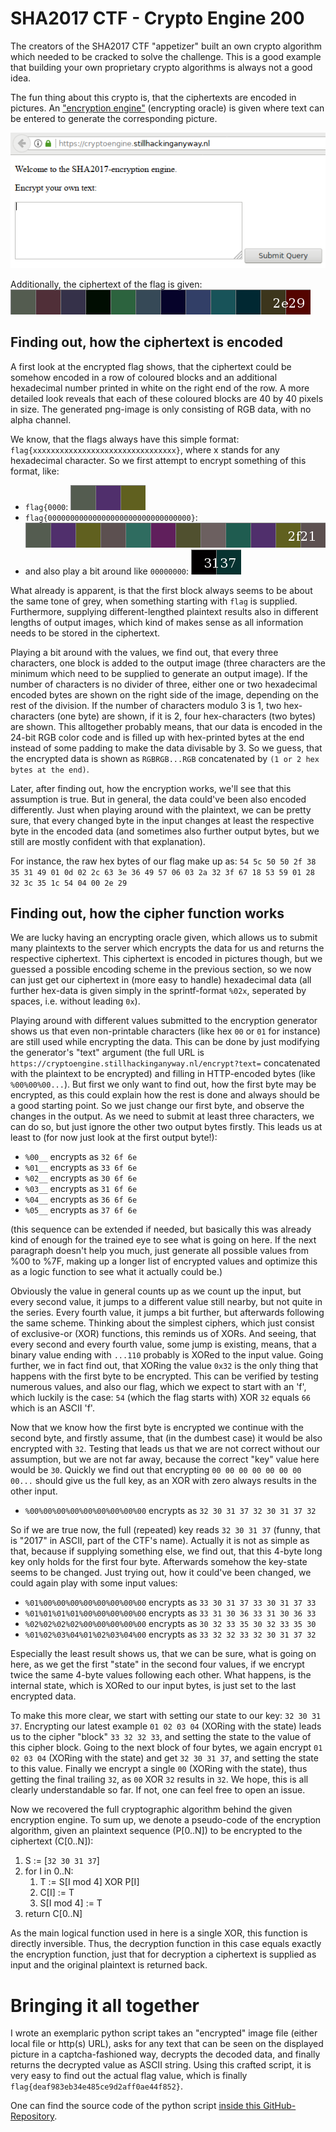 # SHA2017 CTF - Crypto Engine 200
The creators of the SHA2017 CTF "appetizer" built an own crypto algorithm which needed to be cracked to solve the challenge. This is a good example that building your own proprietary crypto algorithms is always not a good idea.

The fun thing about this crypto is, that the ciphertexts are encoded in pictures. An ["encryption engine"](https://cryptoengine.stillhackinganyway.nl/) (encrypting oracle) is given where text can be entered to generate the corresponding picture.

[![](assets/cryptoengine.png)](https://cryptoengine.stillhackinganyway.nl/)

Additionally, the ciphertext of the flag is given:
[![](assets/flag.png)](https://cryptoengine.stillhackinganyway.nl/flag)

## Finding out, how the ciphertext is encoded

A first look at the encrypted flag shows, that the ciphertext could be somehow encoded in a row of coloured blocks and an additional hexadecimal number printed in white on the right end of the row. A more detailed look reveals that each of these coloured blocks are 40 by 40 pixels in size. The generated png-image is only consisting of RGB data, with no alpha channel.

We know, that the flags always have this simple format: `flag{xxxxxxxxxxxxxxxxxxxxxxxxxxxxxxxx}`, where x stands for any hexadecimal character. So we first attempt to encrypt something of this format, like:
* `flag{0000`: [![](assets/flag_0000.png)](https://cryptoengine.stillhackinganyway.nl/encrypt?text=flag%7B0000)
* `flag{00000000000000000000000000000000}`: [![](assets/flag_manyzeros_.png)](https://cryptoengine.stillhackinganyway.nl/encrypt?text=flag%7B00000000000000000000000000000000%7D)
* and also play a bit around like `00000000`: [![](assets/00000000.png)](https://cryptoengine.stillhackinganyway.nl/encrypt?text=00000000)

What already is apparent, is that the first block always seems to be about the same tone of grey, when something starting with `flag` is supplied. Furthermore, supplying different-lengthed plaintext results also in different lengths of output images, which kind of makes sense as all information needs to be stored in the ciphertext.

Playing a bit around with the values, we find out, that every three characters, one block is added to the output image (three characters are the minimum which need to be supplied to generate an output image). If the number of characters is no divider of three, either one or two hexadecimal encoded bytes are shown on the right side of the image, depending on the rest of the division. If the number of characters modulo 3 is 1, two hex-characters (one byte) are shown, if it is 2, four hex-characters (two bytes) are shown. This alltogether probably means, that our data is encoded in the 24-bit RGB color code and is filled up with hex-printed bytes at the end instead of some padding to make the data divisable by 3. So we guess, that the encrypted data is shown as `RGBRGB...RGB` concatenated by `(1 or 2 hex bytes at the end)`.

Later, after finding out, how the encryption works, we'll see that this assumption is true. But in general, the data could've been also encoded differently. Just when playing around with the plaintext, we can be pretty sure, that every changed byte in the input changes at least the respective byte in the encoded data (and sometimes also further output bytes, but we still are mostly confident with that explanation).

For instance, the raw hex bytes of our flag make up as: `54 5c 50 50 2f 38 35 31 49 01 0d 02 2c 63 3e 36 49 57 06 03 2a 32 3f 67 18 53 59 01 28 32 3c 35 1c 54 04 00 2e 29`

## Finding out, how the cipher function works

We are lucky having an encrypting oracle given, which allows us to submit many plaintexts to the server which encrypts the data for us and returns the respective ciphertext. This ciphertext is encoded in pictures though, but we guessed a possible encoding scheme in the previous section, so we now can just get our ciphertext in (more easy to handle) hexadecimal data (all further hex-data is given simply in the sprintf-format `%02x`, seperated by spaces, i.e. without leading `0x`).

Playing around with different values submitted to the encryption generator shows us that even non-printable characters (like hex `00` or `01` for instance) are still used while encrypting the data. This can be done by just modifying the generator's "text" argument (the full URL is `https://cryptoengine.stillhackinganyway.nl/encrypt?text=` concatenated with the plaintext to be encrypted) and filling in HTTP-encoded bytes (like `%00%00%00...`). But first we only want to find out, how the first byte may be encrypted, as this could explain how the rest is done and always should be a good starting point. So we just change our first byte, and observe the changes in the output. As we need to submit at least three characters, we can do so, but just ignore the other two output bytes firstly. This leads us at least to (for now just look at the first output byte!):

* `%00__` encrypts as `32 6f 6e`
* `%01__` encrypts as `33 6f 6e`
* `%02__` encrypts as `30 6f 6e`
* `%03__` encrypts as `31 6f 6e`
* `%04__` encrypts as `36 6f 6e`
* `%05__` encrypts as `37 6f 6e`

(this sequence can be extended if needed, but basically this was already kind of enough for the trained eye to see what is going on here. If the next paragraph doesn't help you much, just generate all possible values from %00 to %7F, making up a longer list of encrypted values and optimize this as a logic function to see what it actually could be.)

Obviously the value in general counts up as we count up the input, but every second value, it jumps to a different value still nearby, but not quite in the series. Every fourth value, it jumps a bit further, but afterwards following the same scheme. Thinking about the simplest ciphers, which just consist of exclusive-or (XOR) functions, this reminds us of XORs. And seeing, that every second and every fourth value, some jump is existing, means, that a binary value ending with `...110` probably is XORed to the input value. Going further, we in fact find out, that XORing the value `0x32` is the only thing that happens with the first byte to be encrypted. This can be verified by testing numerous values, and also our flag, which we expect to start with an 'f', which luckily is the case: `54` (which the flag starts with) XOR `32` equals `66` which is an ASCII 'f'.

Now that we know how the first byte is encrypted we continue with the second byte, and firstly assume, that (in the dumbest case) it would be also encrypted with `32`. Testing that leads us that we are not correct without our assumption, but we are not far away, because the correct "key" value here would be `30`. Quickly we find out that encrypting `00 00 00 00 00 00 00 00...` should give us the full key, as an XOR with zero always results in the other input.

* `%00%00%00%00%00%00%00%00%00` encrypts as `32 30 31 37 32 30 31 37 32`

So if we are true now, the full (repeated) key reads `32 30 31 37` (funny, that is "2017" in ASCII, part of the CTF's name). Actually it is not as simple as that, because if supplying something else, we find out, that this 4-byte long key only holds for the first four byte. Afterwards somehow the key-state seems to be changed.
Just trying out, how it could've been changed, we could again play with some input values:

* `%01%00%00%00%00%00%00%00%00` encrypts as `33 30 31 37 33 30 31 37 33`
* `%01%01%01%01%00%00%00%00%00` encrypts as `33 31 30 36 33 31 30 36 33`
* `%02%02%02%02%00%00%00%00%00` encrypts as `30 32 33 35 30 32 33 35 30`
* `%01%02%03%04%01%02%03%04%00` encrypts as `33 32 32 33 32 30 31 37 32`

Especially the least result shows us, that we can be sure, what is going on here, as we get the first "state" in the second four values, if we encrypt twice the same 4-byte values following each other. What happens, is the internal state, which is XORed to our input bytes, is just set to the last encrypted data.

To make this more clear, we start with setting our state to our key: `32 30 31 37`. Encrypting our latest example `01 02 03 04` (XORing with the state) leads us to the cipher "block" `33 32 32 33`, and setting the state to the value of this cipher block. Going to the next block of four bytes, we again encrypt `01 02 03 04` (XORing with the state) and get `32 30 31 37`, and setting the state to this value. Finally we encrypt a single `00` (XORing with the state), thus getting the final trailing `32`, as `00` XOR `32` results in `32`. We hope, this is all clearly understandable so far. If not, one can feel free to open an issue.

Now we recovered the full cryptographic algorithm behind the given encryption engine. To sum up, we denote a pseudo-code of the encryption algorithm, given an plaintext sequence (P[0..N]) to be encrypted to the ciphertext (C[0..N]):

1. S := [`32 30 31 37`]
2. for I in 0..N:
	1. T := S[I mod 4] XOR P[I]
	2. C[I] := T
	3. S[I mod 4] := T
3. return C[0..N]

As the main logical function used in here is a single XOR, this function is directly inversible. Thus, the decryption function in this case equals exactly the encryption function, just that for decryption a ciphertext is supplied as input and the original plaintext is returned back.

# Bringing it all together

I wrote an exemplaric python script takes an "encrypted" image file (either local file or http(s) URL), asks for any text that can be seen on the displayed picture in a captcha-fashioned way, decrypts the decoded data, and finally returns the decrypted value as ASCII string. Using this crafted script, it is very easy to find out the actual flag value, which is finally `flag{deaf983eb34e485ce9d2aff0ae44f852}`.

One can find the source code of the python script [inside this GitHub-Repository](scripts/shadecrypt.py).

